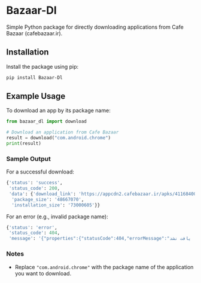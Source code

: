 # Bazaar-Dl

Simple Python package for directly downloading applications from Cafe Bazaar (cafebazaar.ir).

## Installation

Install the package using pip:
```sh
pip install Bazaar-Dl
```

## Example Usage

To download an app by its package name:
```python
from bazaar_dl import download

# Download an application from Cafe Bazaar
result = download("com.android.chrome")
print(result)
```

### Sample Output

For a successful download:
```python
{'status': 'success',
 'status_code': 200,
 'data': {'download_link': 'https://appcdn2.cafebazaar.ir/apks/411684004063.apk?expire=1729014711&token=1968a55c45e145e64eb90f4653644462&a=.apk',
  'package_size': '48667070',
  'installation_size': '73000605'}}
```

For an error (e.g., invalid package name):
```python
{'status': 'error',
 'status_code': 404,
 'message': '{"properties":{"statusCode":404,"errorMessage":"متأسفانه برنامه مورد نظر شما یافت نشد."},"singleReply":null}'}
```

### Notes
- Replace `"com.android.chrome"` with the package name of the application you want to download.


